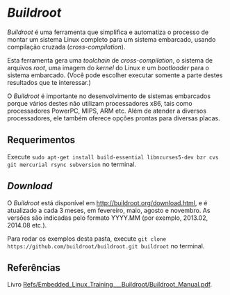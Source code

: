 # _Buildroot_

_Buildroot_ é uma ferramenta que simplifica e automatiza o processo de montar um sistema Linux completo para um sistema embarcado, usando compilação cruzada (_cross-compilation_).

Esta ferramenta gera uma _toolchain_ de _cross-compilation_, o sistema de arquivos _root_, uma imagem do _kernel_ do  Linux e um _bootloader_ para o sistema embarcado. (Você pode escolher executar somente a parte destes resultados que te interessar.)

O _Buildroot_ é importante no desenvolvimento de sistemas embarcados porque vários destes não utilizam processadores x86, tais como processadores PowerPC, MIPS, ARM etc. Além de atender a diversos processadores, ele também oferece opções prontas para diversas placas.

## Requerimentos

Execute ```sudo apt-get install build-essential libncurses5-dev bzr cvs git mercurial rsync subversion``` no terminal.

## _Download_

O _Buildroot_ está disponível em http://buildroot.org/download.html, e é atualizado a cada 3 meses, em fevereiro, maio, agosto e novembro. As versões são indicadas pelo formato YYYY.MM (por exemplo, 2013.02, 2014.08 etc.).

Para rodar os exemplos desta pasta, execute ```git clone https://github.com/buildroot/buildroot.git buildroot``` no terminal.

## Referências

Livro [Refs/Embedded_Linux_Training___Buildroot/Buildroot_Manual.pdf](Refs/Embedded_Linux_Training___Buildroot/Buildroot_Manual.pdf).
